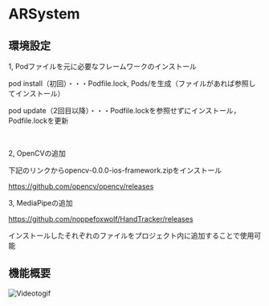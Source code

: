 # ARSystem

## 環境設定

1, Podファイルを元に必要なフレームワークのインストール

pod install（初回）・・・Podfile.lock, Pods/を生成（ファイルがあれば参照してインストール）

pod update（2回目以降）・・・Podfile.lockを参照せずにインストール，Podfile.lockを更新

<br>

2, OpenCVの追加

下記のリンクからopencv-0.0.0-ios-framework.zipをインストール

https://github.com/opencv/opencv/releases

3, MediaPipeの追加

https://github.com/noppefoxwolf/HandTracker/releases

インストールしたそれぞれのファイルをプロジェクト内に追加することで使用可能

## 機能概要

![Videotogif](https://user-images.githubusercontent.com/61243751/144306981-32dafcf4-84b5-45b4-abe7-e82342439527.gif)



